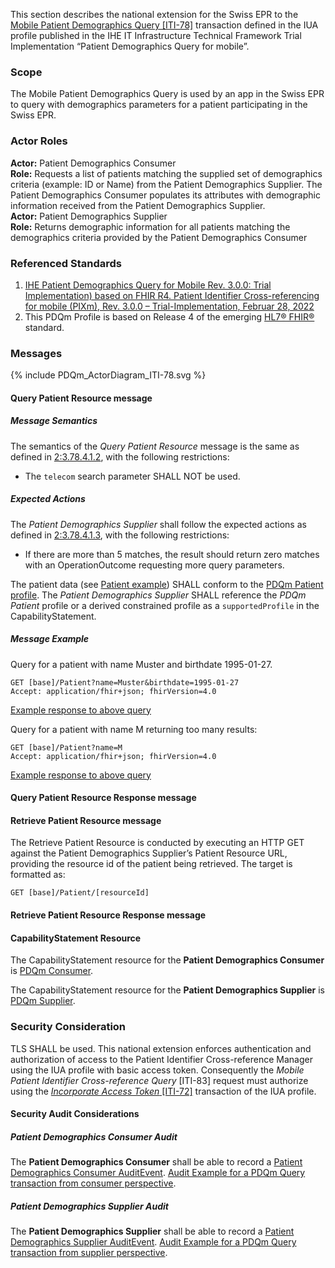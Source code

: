 This section describes the national extension for the Swiss EPR to the [Mobile Patient Demographics Query
[ITI-78]](https://profiles.ihe.net/ITI/PDQm/ITI-78.html) transaction defined in the IUA profile published in the 
IHE IT Infrastructure Technical Framework Trial Implementation “Patient Demographics Query for mobile”.

### Scope
The Mobile Patient Demographics Query is used by an app in the Swiss EPR to query with demographics parameters for
a patient participating in the Swiss EPR.

### Actor Roles
**Actor:** Patient Demographics Consumer   
**Role:** Requests a list of patients matching the supplied set of demographics criteria (example: ID or Name) from the Patient Demographics Supplier. The Patient Demographics Consumer populates its attributes with demographic information received from the Patient Demographics Supplier.   
**Actor:** Patient Demographics Supplier   
**Role:** Returns demographic information for all patients matching the demographics criteria provided by the Patient Demographics Consumer   

### Referenced Standards

1. [IHE Patient Demographics Query for Mobile Rev. 3.0.0: Trial Implementation) based on FHIR R4. Patient Identifier Cross-referencing for mobile (PIXm), Rev. 3.0.0 – Trial-Implementation, Februar 28, 2022](https://profiles.ihe.net/ITI/PDQm/index.html)
2. This PDQm Profile is based on Release 4 of the emerging [HL7® FHIR®](https://hl7.org/fhir/R4/index.html) standard.

### Messages

<div>{% include PDQm_ActorDiagram_ITI-78.svg %}</div>

#### Query Patient Resource message

##### Message Semantics

The semantics of the _Query Patient Resource_ message is the same as defined in
[2:3.78.4.1.2](https://profiles.ihe.net/ITI/PDQm/ITI-78.html#2378412-message-semantics), with the following restrictions:

- The `telecom` search parameter SHALL NOT be used.

##### Expected Actions

The _Patient Demographics Supplier_ shall follow the expected actions as defined in
[2:3.78.4.1.3](https://profiles.ihe.net/ITI/PDQm/ITI-78.html#2378413-expected-actions), with the following restrictions:

- If there are more than 5 matches, the result should return zero matches with an OperationOutcome requesting more
  query parameters.

The patient data (see [Patient example](Patient-FranzMusterNeedsAbsoluteUrl.html)) SHALL conform to the [PDQm Patient profile](StructureDefinition-ch-pdqm-patient.html).
The _Patient Demographics Supplier_ SHALL reference the _PDQm Patient_ profile or a derived constrained profile as a
`supportedProfile` in the CapabilityStatement.

##### Message Example

Query for a patient with name Muster and birthdate 1995-01-27.

```
GET [base]/Patient?name=Muster&birthdate=1995-01-27
Accept: application/fhir+json; fhirVersion=4.0
```
[Example response to above query](Bundle-PDQm-QueryResponse.json.html)

Query for a patient with name M returning too many results:

```
GET [base]/Patient?name=M
Accept: application/fhir+json; fhirVersion=4.0
```
[Example response to above query](Bundle-PDQm-QueryResponseTooManyResults.json.html)

#### Query Patient Resource Response message

#### Retrieve Patient Resource message

The Retrieve Patient Resource is conducted by executing an HTTP GET against the Patient Demographics Supplier’s 
Patient Resource URL, providing the resource id of the patient being retrieved. The target is formatted as:

```
GET [base]/Patient/[resourceId]
```

#### Retrieve Patient Resource Response message

#### CapabilityStatement Resource

The CapabilityStatement resource for the **Patient Demographics Consumer** is
[PDQm Consumer](CapabilityStatement-CH.PDQm.Consumer.html).

The CapabilityStatement resource for the **Patient Demographics Supplier** is
[PDQm Supplier](CapabilityStatement-CH.PDQm.Supplier.html).

### Security Consideration

TLS SHALL be used. This national extension enforces authentication and authorization of access to the
Patient Identifier Cross-reference Manager using the IUA profile with basic access token. Consequently
the _Mobile Patient Identifier Cross-reference Query_ [ITI-83] request must authorize using the
[_Incorporate Access Token_ [ITI-72]](iti-72.html) transaction of the IUA profile.

#### Security Audit Considerations

##### Patient Demographics Consumer Audit

The **Patient Demographics Consumer** shall be able to record a
[Patient Demographics Consumer AuditEvent](https://profiles.ihe.net/ITI/PDQm/StructureDefinition-IHE.PDQm.Query.Audit.Consumer.html).
[Audit Example for a PDQm Query transaction from consumer perspective](https://profiles.ihe.net/ITI/PDQm/AuditEvent-ex-auditPdqmQuery-consumer.html).

##### Patient Demographics Supplier Audit

The **Patient Demographics Supplier** shall be able to record a
[Patient Demographics Supplier AuditEvent](https://profiles.ihe.net/ITI/PDQm/StructureDefinition-IHE.PDQm.Query.Audit.Supplier.html).
[Audit Example for a PDQm Query transaction from supplier perspective](https://profiles.ihe.net/ITI/PDQm/AuditEvent-ex-auditPdqmQuery-supplier.html).

